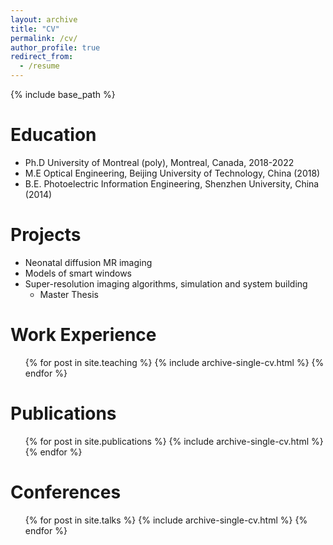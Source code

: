 ```yaml
---
layout: archive
title: "CV"
permalink: /cv/
author_profile: true
redirect_from:
  - /resume
---
```


{% include base_path %}

Education
======
* Ph.D University of Montreal (poly), Montreal, Canada, 2018-2022
* M.E  Optical Engineering, Beijing University of Technology, China (2018)
* B.E. Photoelectric Information Engineering, Shenzhen University, China (2014)

  
Projects
======
* Neonatal diffusion MR imaging
* Models of smart windows
* Super-resolution imaging algorithms, simulation and system building
  * Master Thesis
  
Work Experience
======
  <ul>{% for post in site.teaching %}
    {% include archive-single-cv.html %}
  {% endfor %}</ul>

Publications
======
  <ul>{% for post in site.publications %}
    {% include archive-single-cv.html %}
  {% endfor %}</ul>

 Conferences
======
  <ul>{% for post in site.talks %}
    {% include archive-single-cv.html %}
  {% endfor %}</ul>
